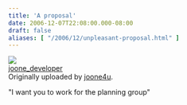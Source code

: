 ```yaml
---
title: 'A proposal'
date: 2006-12-07T22:08:00.000-08:00
draft: false
aliases: [ "/2006/12/unpleasant-proposal.html" ]
---
```


[![](http://static.flickr.com/113/307714434_20f85e11e4_m.jpg)](http://www.flickr.com/photos/joone/307714434/ "photo sharing")  
[joone\_developer](http://www.flickr.com/photos/joone/307714434/)  
Originally uploaded by [joone4u](http://www.flickr.com/people/joone/).  

"I want you to work for the planning group"